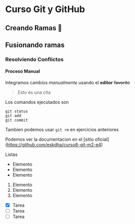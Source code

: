 
# Curso Git y GitHub
## Creando Ramas 🌲
## Fusionando ramas
### Resolviendo Conflictos
#### Proceso Manual
Integramos cambios *manualmente* usando el **editor** ~~favorito~~
> Esto es una cita

Los comandos ejecutados son

```
git status
git add
git commit
```

Tambien podemos usar `git rm` en ejercicios anteriores

Podemos ver la documentacion en el [sitio oficial] (https://github.com/eskdha/curso8-git-m2-e4)

Listas
- Elemento
- Elemento
- Elemento

1. Elemento
2. Elemento
3. Elemento

- [x] Tarea
- [ ] Tarea
- [ ] Tarea

